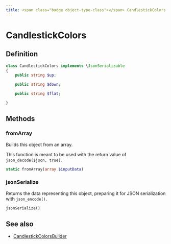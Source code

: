 ```yaml
---
title: <span class="badge object-type-class"></span> CandlestickColors
---
```

# <span class="badge object-type-class"></span> CandlestickColors

## Definition

```php
class CandlestickColors implements \JsonSerializable
{
    public string $up;

    public string $down;

    public string $flat;

}
```
## Methods

### <span class="badge object-method"></span> fromArray

Builds this object from an array.

This function is meant to be used with the return value of `json_decode($json, true)`.

```php
static fromArray(array $inputData)
```

### <span class="badge object-method"></span> jsonSerialize

Returns the data representing this object, preparing it for JSON serialization with `json_encode()`.

```php
jsonSerialize()
```

## See also

 * <span class="badge builder"></span> [CandlestickColorsBuilder](./builder-CandlestickColorsBuilder.md)
